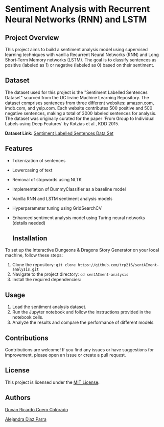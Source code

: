 # Sentiment Analysis with Recurrent Neural Networks (RNN) and LSTM

## Project Overview

This project aims to build a sentiment analysis model using supervised learning techniques with vanilla Recurrent Neural Networks (RNN) and Long Short-Term Memory networks (LSTM). The goal is to classify sentences as positive (labeled as 1) or negative (labeled as 0) based on their sentiment.

## Dataset

The dataset used for this project is the "Sentiment Labelled Sentences Dataset" sourced from the UC Irvine Machine Learning Repository. The dataset comprises sentences from three different websites: amazon.com, imdb.com, and yelp.com. Each website contributes 500 positive and 500 negative sentences, making a total of 3000 labeled sentences for analysis. The dataset was originally curated for the paper 'From Group to Individual Labels using Deep Features' by Kotzias et al., KDD 2015.

**Dataset Link:** [Sentiment Labelled Sentences Data Set](link_to_the_dataset)

## Features

- Tokenization of sentences
- Lowercasing of text
- Removal of stopwords using NLTK
- Implementation of DummyClassifier as a baseline model
- Vanilla RNN and LSTM sentiment analysis models
- Hyperparameter tuning using GridSearchCV
- Enhanced sentiment analysis model using Turing neural networks (details needed)

  ## Installation

To set up the Interactive Dungeons & Dragons Story Generator on your local machine, follow these steps:

1. Clone the repository: `git clone https://github.com/trp216/sentAIment-analysis.git`
2. Navigate to the project directory: `cd sentAIment-analysis`
3. Install the required dependencies: 

## Usage

1. Load the sentiment analysis dataset.
2. Run the Jupyter notebook and follow the instructions provided in the notebook cells.
3. Analyze the results and compare the performance of different models.

## Contributions

Contributions are welcome! If you find any issues or have suggestions for improvement, please open an issue or create a pull request.

   
## License

This project is licensed under the [MIT License](LICENSE).

## Authors
[Duvan Ricardo Cuero Colorado](https://github.com/merolemay)

[Alejandra Diaz Parra](https://github.com/trp216)

